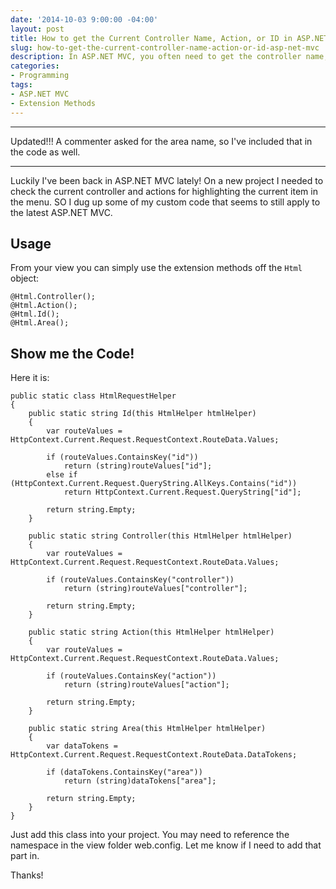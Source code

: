 ```yaml
---
date: '2014-10-03 9:00:00 -04:00'
layout: post
title: How to get the Current Controller Name, Action, or ID in ASP.NET MVC
slug: how-to-get-the-current-controller-name-action-or-id-asp-net-mvc
description: In ASP.NET MVC, you often need to get the controller name, action name, or ID from the view or other places.  Here is how.
categories:
- Programming
tags:
- ASP.NET MVC
- Extension Methods
---
```


*******************************
Updated!!! A commenter asked for the area name, so I've included that in the code as well.
*******************************

Luckily I've been back in ASP.NET MVC lately!  On a new project I needed to check the current controller and actions for highlighting the current item in the menu. SO I dug up some of my custom code that seems to still apply to the latest ASP.NET MVC.

## Usage

From your view you can simply use the extension methods off the `Html` object:

    @Html.Controller();
    @Html.Action();
    @Html.Id();
    @Html.Area();

## Show me the Code!

Here it is:

    public static class HtmlRequestHelper
    {
        public static string Id(this HtmlHelper htmlHelper)
        {
            var routeValues = HttpContext.Current.Request.RequestContext.RouteData.Values;
            
            if (routeValues.ContainsKey("id"))
                return (string)routeValues["id"];
            else if (HttpContext.Current.Request.QueryString.AllKeys.Contains("id"))
                return HttpContext.Current.Request.QueryString["id"];
            
            return string.Empty;
        }
        
        public static string Controller(this HtmlHelper htmlHelper)
        {
            var routeValues = HttpContext.Current.Request.RequestContext.RouteData.Values;
            
            if (routeValues.ContainsKey("controller"))
                return (string)routeValues["controller"];
            
            return string.Empty;
        }
        
        public static string Action(this HtmlHelper htmlHelper)
        {
            var routeValues = HttpContext.Current.Request.RequestContext.RouteData.Values;
            
            if (routeValues.ContainsKey("action"))
                return (string)routeValues["action"];
            
            return string.Empty;
        }
        
        public static string Area(this HtmlHelper htmlHelper)
        {
            var dataTokens = HttpContext.Current.Request.RequestContext.RouteData.DataTokens;
            
            if (dataTokens.ContainsKey("area"))
                return (string)dataTokens["area"];
            
            return string.Empty;
        }
    }

Just add this class into your project.  You may need to reference the namespace in the view folder web.config.  Let me know if I need to add that part in.

Thanks!
